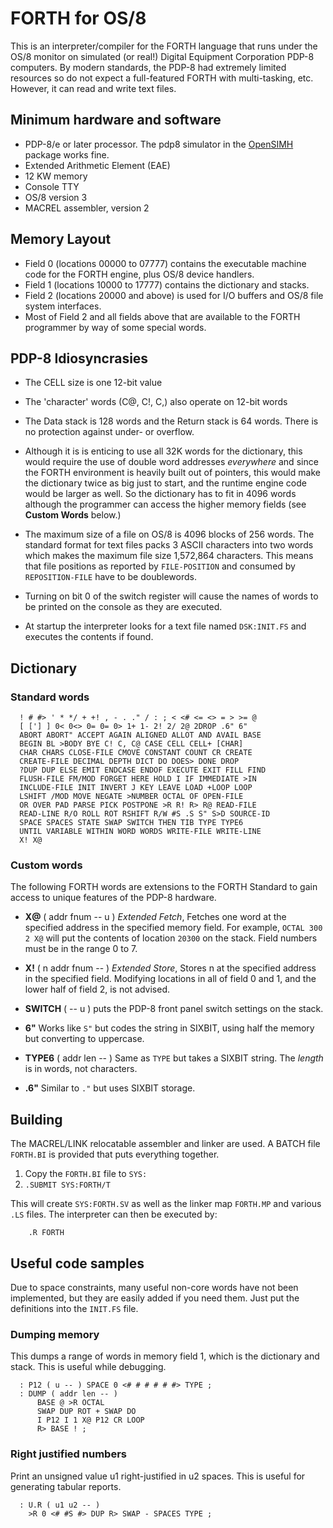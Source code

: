 # FORTH for OS/8
This is an interpreter/compiler for the FORTH language that runs under the OS/8 monitor on simulated (or real!) Digital Equipment Corporation PDP-8 computers.  By modern standards, the PDP-8 had extremely limited resources so do not expect a full-featured FORTH with multi-tasking, etc.  However, it can read and write text files.

## Minimum hardware and software
* PDP-8/e or later processor.  The pdp8 simulator in the [OpenSIMH](https://opensimh.org/) package works fine.
* Extended Arithmetic Element (EAE)
* 12 KW memory
* Console TTY
* OS/8 version 3
* MACREL assembler, version 2

## Memory Layout

* Field 0 (locations 00000 to 07777) contains the executable machine code for the FORTH engine, plus OS/8 device handlers.
* Field 1 (locations 10000 to 17777) contains the dictionary and stacks.
* Field 2 (locations 20000 and above) is used for I/O buffers and OS/8 file system interfaces.
* Most of Field 2 and all fields above that are available to the FORTH programmer by way of some special words.

## PDP-8 Idiosyncrasies
* The CELL size is one 12-bit value

* The 'character' words (C@, C!, C,) also operate on 12-bit words

* The Data stack is 128 words and the Return stack is 64 words.  There is no protection against under- or overflow.

* Although it is is enticing to use all 32K words for the dictionary, this would require the use of double word addresses *everywhere* and since the FORTH environment is heavily built out of pointers, this would make the dictionary twice as big just to start, and the runtime engine code would be larger as well.  So the dictionary has to fit in 4096 words although the programmer can access the higher memory fields (see **Custom Words** below.)

* The maximum size of a file on OS/8 is 4096 blocks of 256 words. The standard format for text files packs 3 ASCII characters into two words which makes the maximum file size 1,572,864 characters.  This means that file positions as reported by `FILE-POSITION` and consumed by `REPOSITION-FILE` have to be doublewords.

* Turning on bit 0 of the switch register will cause the names of words to be printed on the console as they are executed.

* At startup the interpreter looks for a text file named `DSK:INIT.FS` and executes the contents if found.

## Dictionary
### Standard words

      ! # #> ' * */ + +! , - . ." / : ; < <# <= <> = > >= @
      [ ['] ] 0< 0<> 0= 0= 0> 1+ 1- 2! 2/ 2@ 2DROP .6" 6"
      ABORT ABORT" ACCEPT AGAIN ALIGNED ALLOT AND AVAIL BASE
      BEGIN BL >BODY BYE C! C, C@ CASE CELL CELL+ [CHAR]
      CHAR CHARS CLOSE-FILE CMOVE CONSTANT COUNT CR CREATE
      CREATE-FILE DECIMAL DEPTH DICT DO DOES> DONE DROP
      ?DUP DUP ELSE EMIT ENDCASE ENDOF EXECUTE EXIT FILL FIND
      FLUSH-FILE FM/MOD FORGET HERE HOLD I IF IMMEDIATE >IN
      INCLUDE-FILE INIT INVERT J KEY LEAVE LOAD +LOOP LOOP
      LSHIFT /MOD MOVE NEGATE >NUMBER OCTAL OF OPEN-FILE
      OR OVER PAD PARSE PICK POSTPONE >R R! R> R@ READ-FILE
      READ-LINE R/O ROLL ROT RSHIFT R/W #S .S S" S>D SOURCE-ID
      SPACE SPACES STATE SWAP SWITCH THEN TIB TYPE TYPE6
      UNTIL VARIABLE WITHIN WORD WORDS WRITE-FILE WRITE-LINE
      X! X@

### Custom words
The following FORTH words are extensions to the FORTH Standard to gain access to unique features of the PDP-8 hardware.

* **X@** ( addr fnum -- u ) *Extended Fetch*, Fetches one word at the specified address in the specified memory field.  For example, `OCTAL 300 2 X@` will put the contents of location `20300` on the stack.  Field numbers must be in the range 0 to 7.

* **X!** ( n addr fnum -- ) *Extended Store*, Stores n at the specified address in the specified field.  Modifying locations in all of field 0 and 1, and the lower half of field 2, is not advised.

* **SWITCH** ( -- u ) puts the PDP-8 front panel switch settings on the stack.

* **6"** Works like `S"` but codes the string in SIXBIT, using half the memory but converting to uppercase.

* **TYPE6** ( addr len -- ) Same as `TYPE` but takes a SIXBIT string.  The *length* is in words, not characters.

* **.6"** Similar to `."` but uses SIXBIT storage.

## Building
The MACREL/LINK relocatable assembler and linker are used.  A BATCH file `FORTH.BI` is provided that puts everything together.

1. Copy the `FORTH.BI` file to `SYS:`
2. `.SUBMIT SYS:FORTH/T`

This will create `SYS:FORTH.SV` as well as the linker map `FORTH.MP` and various `.LS` files.  The interpreter can then be executed by:

        .R FORTH

## Useful code samples
Due to space constraints, many useful non-core words have not been implemented, but they are easily added if you need them.  Just put the definitions into the `INIT.FS` file.

### Dumping memory
This dumps a range of words in memory field 1, which is the dictionary and stack.  This is useful while debugging.

      : P12 ( u -- ) SPACE 0 <# # # # # #> TYPE ;
      : DUMP ( addr len -- )
          BASE @ >R OCTAL
          SWAP DUP ROT + SWAP DO
          I P12 I 1 X@ P12 CR LOOP
          R> BASE ! ;

### Right justified numbers
Print an unsigned value u1 right-justified in u2 spaces.  This is useful for generating tabular reports.

      : U.R ( u1 u2 -- )
        >R 0 <# #S #> DUP R> SWAP - SPACES TYPE ;


